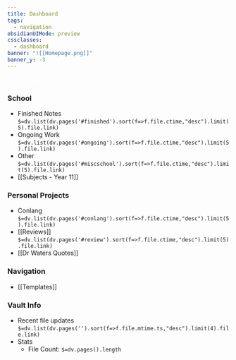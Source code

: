 ```yaml
---
title: Dashboard
tags:
  - navigation
obsidianUIMode: preview
cssclasses:
  - dashboard
banner: "![[Homepage.png]]"
banner_y: -3
---
```

<div class="title" style="color:white">Dashboard</div>

### School
- Finished Notes
`$=dv.list(dv.pages('#finished').sort(f=>f.file.ctime,"desc").limit(5).file.link)`
- Ongoing Work
`$=dv.list(dv.pages('#ongoing').sort(f=>f.file.ctime,"desc").limit(5).file.link)`
- Other
`$=dv.list(dv.pages('#miscschool').sort(f=>f.file.ctime,"desc").limit(5).file.link)`
- [[Subjects - Year 11]]

### Personal Projects
- Conlang
`$=dv.list(dv.pages('#conlang').sort(f=>f.file.ctime,"desc").limit(5).file.link)`
- [[Reviews]]
`$=dv.list(dv.pages('#review').sort(f=>f.file.ctime,"desc").limit(5).file.link)`
- [[Dr Waters Quotes]]

### Navigation
- [[Templates]]

### Vault Info
- Recent file updates
`$=dv.list(dv.pages('').sort(f=>f.file.mtime.ts,"desc").limit(4).file.link)`
- Stats
	- File Count: `$=dv.pages().length`